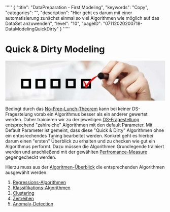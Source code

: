 '''''
{
"title": "DataPreparation - First Modeling",
"keywords": "Copy",
"categories": "",
"description": "Hier geht es darum mit einer automatisierung zunächst einmal so viel Algorithmen wie möglich auf das DataSet anzuwenden",
"level": "10",
"pageID": "07112020200718-DataModelingQuickDirty"
}
'''''

# Quick & Dirty Modeling

![BannerChecklist](./../imgs/2020-11-19-08-20-02.png)

Bedingt durch das [No-Free-Lunch-Theorem]() kann bei keiner DS-Fragestelung vorab ein Algorithmus besser als ein anderer gewertet werden. Daher trainieren wir zu der jeweiligen [DS-Fragestellung](07112020200718-Detailed-DS-Framing) entsprechend "zahlreiche" Algorithmen mit den default Parameter. Mit Default Parameter ist gemeint, dass diese "Quick & Dirty" Algorithmen ohne ein entpsrechendes Tuning bearbeitet werden. Konkret geht es hierbei darum einen "ersten" Überblick zu erhalten und zu checken wie gut ein Algorithmus performt. Dazu müssen die Algorithmen Grundlegende trainiert werden und anschließend mit der gewählten [Perfromance-Measure](07112020200718-PerformanceMeasure) gegengecheckt werden.

Hierzu muss aus der [Algoritmen-Überblick](19112020-AlgorithmenImplementierungÜberblick) die entsprechenden Algorithmen ausgewählt werden.

1. [Regressions-Algorithmen](19112020-RegressionsAlgorithmen)
2. [Klassifikations-Algorithmen]()
3. [Clustering]()
4. [Zeitreihen]()
5. [Anomaly-Detection]()
  
  
  
  



